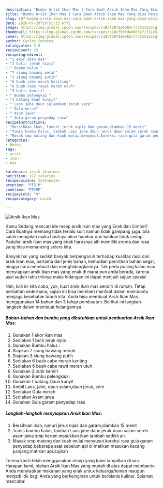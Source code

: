 ```yaml
---
description: "Bumbu Arsik Ikan Mas | Cara Buat Arsik Ikan Mas Yang Bisa Manjain Lidah"
title: "Bumbu Arsik Ikan Mas | Cara Buat Arsik Ikan Mas Yang Bisa Manjain Lidah"
slug: 107-bumbu-arsik-ikan-mas-cara-buat-arsik-ikan-mas-yang-bisa-manjain-lidah
date: 2020-07-20T19:51:13.677Z
image: https://img-global.cpcdn.com/recipes/c18cf50fda0665c7/751x532cq70/arsik-ikan-mas-foto-resep-utama.jpg
thumbnail: https://img-global.cpcdn.com/recipes/c18cf50fda0665c7/751x532cq70/arsik-ikan-mas-foto-resep-utama.jpg
cover: https://img-global.cpcdn.com/recipes/c18cf50fda0665c7/751x532cq70/arsik-ikan-mas-foto-resep-utama.jpg
author: Carlos Sanders
ratingvalue: 3.8
reviewcount: 15
recipeingredient:
- "1 ekor ikan mas"
- "1 butir jeruk nipis"
- " Bumbu halus "
- "7 siung bawang merah"
- "3 siung bawang putih"
- "6 buah cabe merah keriting"
- "6 buah cabe rawit merah utuh"
- "3 butir kemiri"
- " Bumbu pelengkap "
- "1 batang Daun kunyit"
- " Laos jahe daun salamdaun jeruk sere"
- " Gula merah"
- " Asam jawa"
- " Gula garam penyedap rasa"
recipeinstructions:
- "Bersihkan ikan, lumuri jeruk nipis dan garam,diamkan 15 menit"
- "Tumis bumbu halus, tambah Laos jahe daun jeruk daun salam sereh asam jawa smp harum.masukkan ikan tambah sedikit air."
- "Masak smp matang dan kuah mulai menyusut.koreksi rasa gula garam penyedap.beberapa saat sebelum api di matikan masukan kacang panjang.matikan api.sajikan"
categories:
- Resep
tags:
- arsik
- ikan
- mas

katakunci: arsik ikan mas 
nutrition: 172 calories
recipecuisine: Indonesian
preptime: "PT31M"
cooktime: "PT59M"
recipeyield: "4"
recipecategory: Lunch

---
```



![Arsik Ikan Mas](https://img-global.cpcdn.com/recipes/c18cf50fda0665c7/751x532cq70/arsik-ikan-mas-foto-resep-utama.jpg)

Kamu Sedang mencari ide resep arsik ikan mas yang Enak dan Simpel? Cara Buatnya memang tidak terlalu sulit namun tidak gampang juga. bila salah mengolah maka hasilnya akan hambar dan bahkan tidak sedap. Padahal arsik ikan mas yang enak harusnya sih memiliki aroma dan rasa yang bisa memancing selera kita.

Banyak hal yang sedikit banyak berpengaruh terhadap kualitas rasa dari arsik ikan mas, pertama dari jenis bahan, kemudian pemilihan bahan segar, hingga cara membuat dan menghidangkannya. Tak perlu pusing kalau mau menyiapkan arsik ikan mas yang enak di mana pun anda berada, karena asal sudah tahu triknya maka hidangan ini dapat menjadi sajian spesial.




Nah, kali ini kita coba, yuk, buat arsik ikan mas sendiri di rumah. Tetap berbahan sederhana, sajian ini bisa memberi manfaat dalam membantu menjaga kesehatan tubuh kita. Anda bisa membuat Arsik Ikan Mas menggunakan 14 bahan dan 3 tahap pembuatan. Berikut ini langkah-langkah dalam membuat hidangannya.

<!--inarticleads1-->

##### Bahan-bahan dan bumbu yang dibutuhkan untuk pembuatan Arsik Ikan Mas:

1. Gunakan 1 ekor ikan mas
1. Sediakan 1 butir jeruk nipis
1. Gunakan  Bumbu halus :
1. Siapkan 7 siung bawang merah
1. Siapkan 3 siung bawang putih
1. Sediakan 6 buah cabe merah keriting
1. Sediakan 6 buah cabe rawit merah utuh
1. Gunakan 3 butir kemiri
1. Gunakan  Bumbu pelengkap :
1. Gunakan 1 batang Daun kunyit
1. Ambil  Laos, jahe, daun salam,daun jeruk, sere
1. Sediakan  Gula merah
1. Sediakan  Asam jawa
1. Gunakan  Gula garam penyedap rasa




<!--inarticleads2-->

##### Langkah-langkah menyiapkan Arsik Ikan Mas:

1. Bersihkan ikan, lumuri jeruk nipis dan garam,diamkan 15 menit
1. Tumis bumbu halus, tambah Laos jahe daun jeruk daun salam sereh asam jawa smp harum.masukkan ikan tambah sedikit air.
1. Masak smp matang dan kuah mulai menyusut.koreksi rasa gula garam penyedap.beberapa saat sebelum api di matikan masukan kacang panjang.matikan api.sajikan




Terima kasih telah menggunakan resep yang kami tampilkan di sini. Harapan kami, olahan Arsik Ikan Mas yang mudah di atas dapat membantu Anda menyiapkan makanan yang enak untuk keluarga/teman maupun menjadi ide bagi Anda yang berkeinginan untuk berbisnis kuliner. Selamat mencoba!
